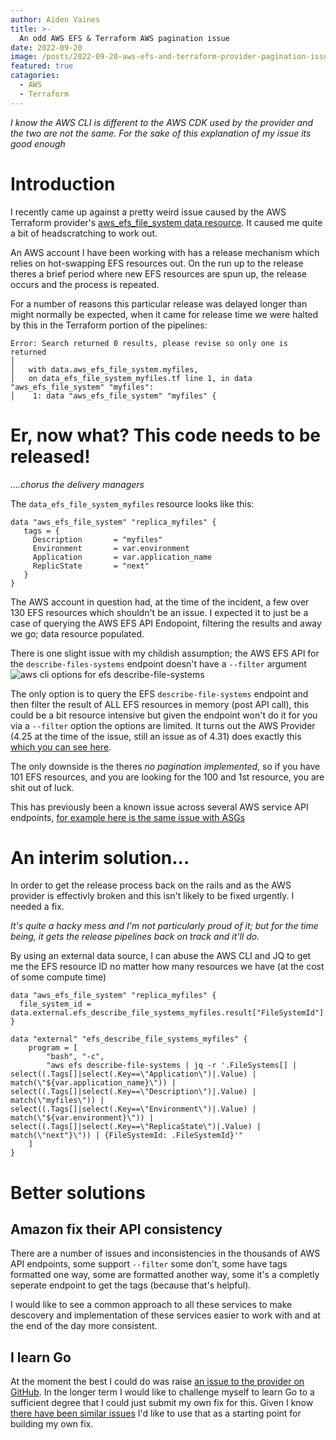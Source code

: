 ```yaml
---
author: Aiden Vaines
title: >-
  An odd AWS EFS & Terraform AWS pagination issue
date: 2022-09-20
image: /posts/2022-09-20-aws-efs-and-terraform-provider-pagination-issue/featured.png
featured: true
catagories:
  - AWS
  - Terraform
---
```


*I know the AWS CLI is different to the AWS CDK used by the provider and the two are not the same. For the sake of this explanation of my issue its good enough*

# Introduction

I recently came up against a pretty weird issue caused by the AWS Terraform provider's [aws_efs_file_system data resource][1]. It caused me quite a bit of headscratching to work out.

An AWS account I have been working with has a release mechanism which relies on hot-swapping EFS resources out. On the run up to the release theres a brief period where new EFS resources are spun up, the release occurs and the process is repeated.

For a number of reasons this particular release was delayed longer than might normally be expected, when it came for release time we were halted by this in the Terraform portion of the pipelines:

~~~
Error: Search returned 0 results, please revise so only one is returned
│
│   with data.aws_efs_file_system.myfiles,
│   on data_efs_file_system_myfiles.tf line 1, in data "aws_efs_file_system" "myfiles":
│    1: data "aws_efs_file_system" "myfiles" {
~~~

# Er, now what? This code needs to be released!
*....chorus the delivery managers*

The `data_efs_file_system_myfiles` resource looks like this:

~~~
data "aws_efs_file_system" "replica_myfiles" {
   tags = {
     Description       = "myfiles"
     Environment       = var.environment
     Application       = var.application_name
     ReplicState       = "next"
   }
}
~~~

The AWS account in question had, at the time of the incident, a few over 130 EFS resources which shouldn't be an issue. I expected it to just be a case of querying the AWS EFS API Endopoint, filtering the results and away we go; data resource populated.

There is one slight issue with my childish assumption; the AWS EFS API for the `describe-files-systems` endpoint doesn't have a `--filter` argument ![aws cli options for efs describe-file-systems](/posts/2022-09-20-aws-efs-and-terraform-provider-pagination-issue/aws-cli-synopsis.png)

The only option is to query the EFS `describe-file-systems` endpoint and then filter the result of ALL EFS resources in memory (post API call), this could be a bit resource intensive but given the endpoint won't do it for you via a `--filter` option the options are limited. It turns out the AWS Provider (4.25 at the time of the issue, still an issue as of 4.31) does exactly this [which you can see here][2].

The only downside is the theres *no pagination implemented*, so if you have 101 EFS resources, and you are looking for the 100 and 1st resource, you are shit out of luck.

This has previously been a known issue across several AWS service API endpoints, [for example here is the same issue with ASGs][3]

# An interim solution...
In order to get the release process back on the rails and as the AWS provider is effectivly broken and this isn't likely to be fixed urgently. I needed a fix.

*It's quite a hacky mess and I'm not particularly proud of it; but for the time being, it gets the release pipelines back on track and it'll do.*

By using an external data source, I can abuse the AWS CLI and JQ to get me the EFS resource ID no matter how many resources we have (at the cost of some compute time)

~~~
data "aws_efs_file_system" "replica_myfiles" {
  file_system_id = data.external.efs_describe_file_systems_myfiles.result["FileSystemId"]
}

data "external" "efs_describe_file_systems_myfiles" {
    program = [
        "bash", "-c",
        "aws efs describe-file-systems | jq -r '.FileSystems[] | select((.Tags[]|select(.Key==\"Application\")|.Value) | match(\"${var.application_name}\")) | select((.Tags[]|select(.Key==\"Description\")|.Value) | match(\"myfiles\")) | select((.Tags[]|select(.Key==\"Environment\")|.Value) | match(\"${var.environment}\")) | select((.Tags[]|select(.Key==\"ReplicaState\")|.Value) | match(\"next"}\")) | {FileSystemId: .FileSystemId}'"
    ]
}
~~~

# Better solutions
## Amazon fix their API consistency
There are a number of issues and inconsistencies in the thousands of AWS API endpoints, some support `--filter` some don't, some have tags formatted one way, some are formatted another way, some it's a completly seperate endpoint to get the tags (because that's helpful).

I would like to see a common approach to all these services to make descovery and implementation of these services easier to work with and at the end of the day more consistent.

## I learn Go
At the moment the best I could do was raise [an issue to the provider on GitHub][4]. In the longer term I would like to challenge myself to learn Go to a sufficient degree that I could just submit my own fix for this. Given I know [there have been similar issues][3] I'd like to use that as a starting point for building my own fix.


[1]: https://registry.terraform.io/providers/hashicorp/aws/latest/docs/data-sources/efs_file_system
[2]: https://github.com/hashicorp/terraform-provider-aws/blob/da38070f1ae31cda55c4000a0348d3004cb3acfb/internal/service/efs/file_system_data_source.go#L93
[3]: https://github.com/hashicorp/terraform-provider-aws/issues/4531
[4]: https://github.com/hashicorp/terraform-provider-aws/issues/26863